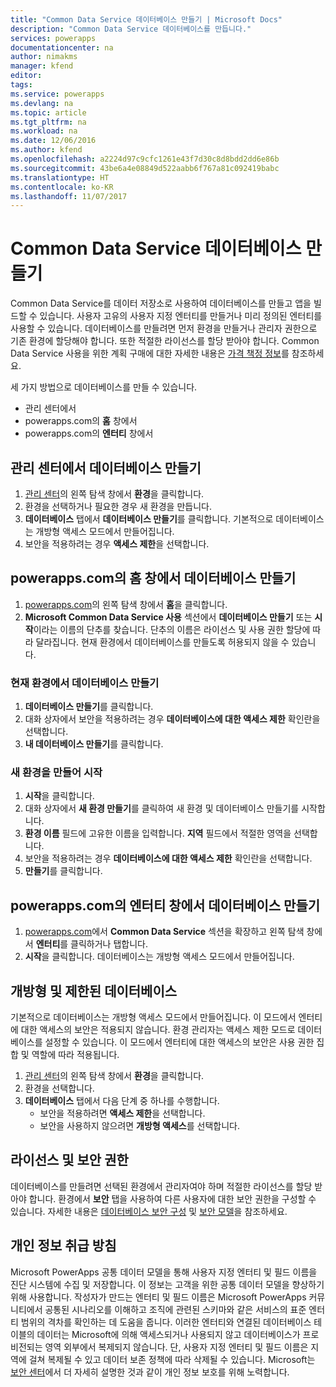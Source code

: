 ```yaml
---
title: "Common Data Service 데이터베이스 만들기 | Microsoft Docs"
description: "Common Data Service 데이터베이스를 만듭니다."
services: powerapps
documentationcenter: na
author: nimakms
manager: kfend
editor: 
tags: 
ms.service: powerapps
ms.devlang: na
ms.topic: article
ms.tgt_pltfrm: na
ms.workload: na
ms.date: 12/06/2016
ms.author: kfend
ms.openlocfilehash: a2224d97c9cfc1261e43f7d30c8d8bdd2dd6e86b
ms.sourcegitcommit: 43be6a4e08849d522aabb6f767a81c092419babc
ms.translationtype: HT
ms.contentlocale: ko-KR
ms.lasthandoff: 11/07/2017
---
```

# <a name="create-a-common-data-service-database"></a>Common Data Service 데이터베이스 만들기
Common Data Service를 데이터 저장소로 사용하여 데이터베이스를 만들고 앱을 빌드할 수 있습니다. 사용자 고유의 사용자 지정 엔터티를 만들거나 미리 정의된 엔터티를 사용할 수 있습니다. 데이터베이스를 만들려면 먼저 환경을 만들거나 관리자 권한으로 기존 환경에 할당해야 합니다. 또한 적절한 라이선스를 할당 받아야 합니다. Common Data Service 사용을 위한 계획 구매에 대한 자세한 내용은 [가격 책정 정보](pricing-billing-skus.md)를 참조하세요.

세 가지 방법으로 데이터베이스를 만들 수 있습니다.

* 관리 센터에서
* powerapps.com의 **홈** 창에서
* powerapps.com의 **엔터티** 창에서

## <a name="create-a-database-in-the-admin-center"></a>관리 센터에서 데이터베이스 만들기
1. [관리 센터](https://admin.powerapps.com)의 왼쪽 탐색 창에서 **환경**을 클릭합니다.
2. 환경을 선택하거나 필요한 경우 새 환경을 만듭니다.
3. **데이터베이스** 탭에서 **데이터베이스 만들기**를 클릭합니다. 기본적으로 데이터베이스는 개방형 액세스 모드에서 만들어집니다.
4. 보안을 적용하려는 경우 **액세스 제한**을 선택합니다.

## <a name="create-a-database-in-the-home-pane-of-powerappscom"></a>powerapps.com의 홈 창에서 데이터베이스 만들기
1. [powerapps.com](https://web.powerapps.com)의 왼쪽 탐색 창에서 **홈**을 클릭합니다.
2. **Microsoft Common Data Service 사용** 섹션에서 **데이터베이스 만들기** 또는 **시작**이라는 이름의 단추를 찾습니다. 단추의 이름은 라이선스 및 사용 권한 할당에 따라 달라집니다. 현재 환경에서 데이터베이스를 만들도록 허용되지 않을 수 있습니다.

### <a name="create-database-in-current-environnmet"></a>현재 환경에서 데이터베이스 만들기
1. **데이터베이스 만들기**를 클릭합니다.
2. 대화 상자에서 보안을 적용하려는 경우 **데이터베이스에 대한 액세스 제한** 확인란을 선택합니다.
3. **내 데이터베이스 만들기**를 클릭합니다.

### <a name="get-started-by-creating-a-new-environment"></a>새 환경을 만들어 시작
1. **시작**을 클릭합니다.
2. 대화 상자에서 **새 환경 만들기**를 클릭하여 새 환경 및 데이터베이스 만들기를 시작합니다.
3. **환경 이름** 필드에 고유한 이름을 입력합니다. **지역** 필드에서 적절한 영역을 선택합니다.
4. 보안을 적용하려는 경우 **데이터베이스에 대한 액세스 제한** 확인란을 선택합니다.
5. **만들기**를 클릭합니다.

## <a name="create-a-database-in-the-entities-pane-of-powerappscom"></a>powerapps.com의 엔터티 창에서 데이터베이스 만들기
1. [powerapps.com](https://web.powerapps.com)에서 **Common Data Service** 섹션을 확장하고 왼쪽 탐색 창에서 **엔터티**를 클릭하거나 탭합니다.
2. **시작**을 클릭합니다. 데이터베이스는 개방형 액세스 모드에서 만들어집니다.

## <a name="open-and-restricted-databases"></a>개방형 및 제한된 데이터베이스
기본적으로 데이터베이스는 개방형 액세스 모드에서 만들어집니다. 이 모드에서 엔터티에 대한 액세스의 보안은 적용되지 않습니다. 환경 관리자는 액세스 제한 모드로 데이터베이스를 설정할 수 있습니다. 이 모드에서 엔터티에 대한 액세스의 보안은 사용 권한 집합 및 역할에 따라 적용됩니다.

1. [관리 센터](https://admin.powerapps.com)의 왼쪽 탐색 창에서 **환경**을 클릭합니다.
2. 환경을 선택합니다.
3. **데이터베이스** 탭에서 다음 단계 중 하나를 수행합니다.
   * 보안을 적용하려면 **액세스 제한**을 선택합니다.
   * 보안을 사용하지 않으려면 **개방형 액세스**를 선택합니다.

## <a name="license-and-security-permissions"></a>라이선스 및 보안 권한
데이터베이스를 만들려면 선택된 환경에서 관리자여야 하며 적절한 라이선스를 할당 받아야 합니다. 환경에서 **보안** 탭을 사용하여 다른 사용자에 대한 보안 권한을 구성할 수 있습니다. 자세한 내용은 [데이터베이스 보안 구성](database-security.md) 및 [보안 모델](https://docs.microsoft.com/en-us/common-data-service/entity-reference/security-model)을 참조하세요.

## <a name="privacy-notice"></a>개인 정보 취급 방침
Microsoft PowerApps 공통 데이터 모델을 통해 사용자 지정 엔터티 및 필드 이름을 진단 시스템에 수집 및 저장합니다.  이 정보는 고객을 위한 공통 데이터 모델을 향상하기 위해 사용합니다. 작성자가 만드는 엔터티 및 필드 이름은 Microsoft PowerApps 커뮤니티에서 공통된 시나리오를 이해하고 조직에 관련된 스키마와 같은 서비스의 표준 엔터티 범위의 격차를 확인하는 데 도움을 줍니다. 이러한 엔터티와 연결된 데이터베이스 테이블의 데이터는 Microsoft에 의해 액세스되거나 사용되지 않고 데이터베이스가 프로비전되는 영역 외부에서 복제되지 않습니다. 단, 사용자 지정 엔터티 및 필드 이름은 지역에 걸쳐 복제될 수 있고 데이터 보존 정책에 따라 삭제될 수 있습니다. Microsoft는 [보안 센터](https://www.microsoft.com/trustcenter/Privacy/default.aspx)에서 더 자세히 설명한 것과 같이 개인 정보 보호를 위해 노력합니다.


